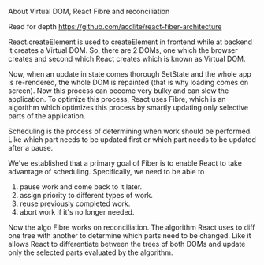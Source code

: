 About Virtual DOM, React Fibre and reconciliation 

Read for depth
https://github.com/acdlite/react-fiber-architecture

React.createElement is used to createElement in frontend while at backend it creates a Virtual DOM.
So, there are 2 DOMs, one which the browser creates and second which React creates which is 
known as Virtual DOM.

Now, when an update in state comes thorough SetState and the whole app is re-rendered, the whole
DOM is repainted (that is why loading comes on screen). Now this process can become very bulky
and can slow the application. To optimize this process, React uses Fibre, which is an algorithm
which optimizes this process by smartly updating only selective parts of the application.

Scheduling is the process of determining when work should be performed. Like which part
needs to be updated first or which part needs to be updated after a pause.

We've established that a primary goal of Fiber is to enable React to take advantage of scheduling. Specifically, we need to be able to

1.  pause work and come back to it later.
2.  assign priority to different types of work.
3.  reuse previously completed work.
4.  abort work if it's no longer needed.

Now the algo Fibre works on reconciliation. 
The algorithm React uses to diff one tree with another to determine which parts need to be changed.
Like it allows React to differentiate between the trees of both DOMs and update only the 
selected parts evaluated by the algorithm.


